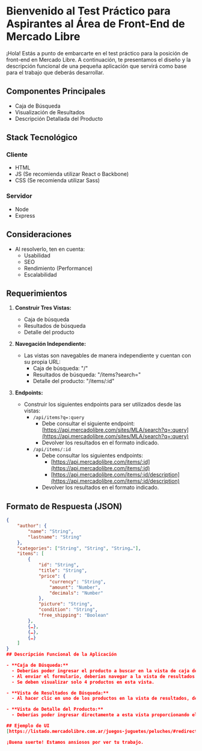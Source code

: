 # Bienvenido al Test Práctico para Aspirantes al Área de Front-End de Mercado Libre

¡Hola! Estás a punto de embarcarte en el test práctico para la posición de front-end en Mercado Libre. A continuación, te presentamos el diseño y la descripción funcional de una pequeña aplicación que servirá como base para el trabajo que deberás desarrollar.

## Componentes Principales
- Caja de Búsqueda
- Visualización de Resultados
- Descripción Detallada del Producto

## Stack Tecnológico
### Cliente
- HTML
- JS (Se recomienda utilizar React o Backbone)
- CSS (Se recomienda utilizar Sass)

### Servidor
- Node
- Express

## Consideraciones
- Al resolverlo, ten en cuenta:
  - Usabilidad
  - SEO
  - Rendimiento (Performance)
  - Escalabilidad

## Requerimientos
1. **Construir Tres Vistas:**
   - Caja de búsqueda
   - Resultados de búsqueda
   - Detalle del producto

2. **Navegación Independiente:**
   - Las vistas son navegables de manera independiente y cuentan con su propia URL:
     - Caja de búsqueda: "/"
     - Resultados de búsqueda: "/items?search="
     - Detalle del producto: "/items/:id"

3. **Endpoints:**
   - Construir los siguientes endpoints para ser utilizados desde las vistas:
     - `/api/items?q=:query`
       - Debe consultar el siguiente endpoint: [https://api.mercadolibre.com/sites/MLA/search?q=:query](https://api.mercadolibre.com/sites/MLA/search?q=:query)
       - Devolver los resultados en el formato indicado.
     - `/api/items/:id`
       - Debe consultar los siguientes endpoints:
         - [https://api.mercadolibre.com/items/:id](https://api.mercadolibre.com/items/:id)
         - [https://api.mercadolibre.com/items/:id/description](https://api.mercadolibre.com/items/:id/description)
       - Devolver los resultados en el formato indicado.

## Formato de Respuesta (JSON)
```json
{
    "author": {
        "name": "String",
        "lastname": "String"
    },
    "categories": ["String", "String", "String…"],
    "items": [
        {
            "id": "String",
            "title": "String",
            "price": {
                "currency": "String",
                "amount": "Number",
                "decimals": "Number"
            },
            "picture": "String",
            "condition": "String",
            "free_shipping": "Boolean"
        },
        {…},
        {…},
        {…}
    ]
}
## Descripción Funcional de la Aplicación

- **Caja de Búsqueda:**
  - Deberías poder ingresar el producto a buscar en la vista de caja de búsqueda.
  - Al enviar el formulario, deberías navegar a la vista de resultados de búsqueda.
  - Se deben visualizar solo 4 productos en esta vista.

- **Vista de Resultados de Búsqueda:**
  - Al hacer clic en uno de los productos en la vista de resultados, deberías navegar a la vista de detalle del producto.

- **Vista de Detalle del Producto:**
  - Deberías poder ingresar directamente a esta vista proporcionando el ID del producto.

## Ejemplo de UI
[https://listado.mercadolibre.com.ar/juegos-juguetes/peluches/#redirectedFromVip](https://listado.mercadolibre.com.ar/juegos-juguetes/peluches/#redirectedFromVip)

¡Buena suerte! Estamos ansiosos por ver tu trabajo.
